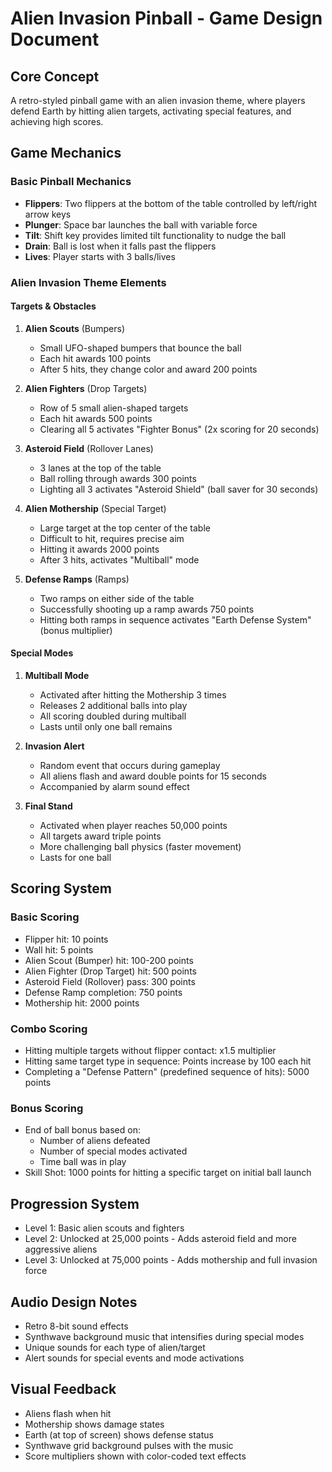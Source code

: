 # Alien Invasion Pinball - Game Design Document

## Core Concept
A retro-styled pinball game with an alien invasion theme, where players defend Earth by hitting alien targets, activating special features, and achieving high scores.

## Game Mechanics

### Basic Pinball Mechanics
- **Flippers**: Two flippers at the bottom of the table controlled by left/right arrow keys
- **Plunger**: Space bar launches the ball with variable force
- **Tilt**: Shift key provides limited tilt functionality to nudge the ball
- **Drain**: Ball is lost when it falls past the flippers
- **Lives**: Player starts with 3 balls/lives

### Alien Invasion Theme Elements

#### Targets & Obstacles
1. **Alien Scouts** (Bumpers)
   - Small UFO-shaped bumpers that bounce the ball
   - Each hit awards 100 points
   - After 5 hits, they change color and award 200 points

2. **Alien Fighters** (Drop Targets)
   - Row of 5 small alien-shaped targets
   - Each hit awards 500 points
   - Clearing all 5 activates "Fighter Bonus" (2x scoring for 20 seconds)

3. **Asteroid Field** (Rollover Lanes)
   - 3 lanes at the top of the table
   - Ball rolling through awards 300 points
   - Lighting all 3 activates "Asteroid Shield" (ball saver for 30 seconds)

4. **Alien Mothership** (Special Target)
   - Large target at the top center of the table
   - Difficult to hit, requires precise aim
   - Hitting it awards 2000 points
   - After 3 hits, activates "Multiball" mode

5. **Defense Ramps** (Ramps)
   - Two ramps on either side of the table
   - Successfully shooting up a ramp awards 750 points
   - Hitting both ramps in sequence activates "Earth Defense System" (bonus multiplier)

#### Special Modes

1. **Multiball Mode**
   - Activated after hitting the Mothership 3 times
   - Releases 2 additional balls into play
   - All scoring doubled during multiball
   - Lasts until only one ball remains

2. **Invasion Alert**
   - Random event that occurs during gameplay
   - All aliens flash and award double points for 15 seconds
   - Accompanied by alarm sound effect

3. **Final Stand**
   - Activated when player reaches 50,000 points
   - All targets award triple points
   - More challenging ball physics (faster movement)
   - Lasts for one ball

## Scoring System

### Basic Scoring
- Flipper hit: 10 points
- Wall hit: 5 points
- Alien Scout (Bumper) hit: 100-200 points
- Alien Fighter (Drop Target) hit: 500 points
- Asteroid Field (Rollover) pass: 300 points
- Defense Ramp completion: 750 points
- Mothership hit: 2000 points

### Combo Scoring
- Hitting multiple targets without flipper contact: x1.5 multiplier
- Hitting same target type in sequence: Points increase by 100 each hit
- Completing a "Defense Pattern" (predefined sequence of hits): 5000 points

### Bonus Scoring
- End of ball bonus based on:
  - Number of aliens defeated
  - Number of special modes activated
  - Time ball was in play
- Skill Shot: 1000 points for hitting a specific target on initial ball launch

## Progression System
- Level 1: Basic alien scouts and fighters
- Level 2: Unlocked at 25,000 points - Adds asteroid field and more aggressive aliens
- Level 3: Unlocked at 75,000 points - Adds mothership and full invasion force

## Audio Design Notes
- Retro 8-bit sound effects
- Synthwave background music that intensifies during special modes
- Unique sounds for each type of alien/target
- Alert sounds for special events and mode activations

## Visual Feedback
- Aliens flash when hit
- Mothership shows damage states
- Earth (at top of screen) shows defense status
- Synthwave grid background pulses with the music
- Score multipliers shown with color-coded text effects
